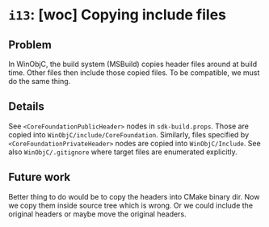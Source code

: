 # `i13`: [woc] Copying include files

## Problem

In WinObjC, the build system (MSBuild) copies header files around at build time.
Other files then include those copied files. To be compatible, we must do the
same thing.

## Details

See `<CoreFoundationPublicHeader>` nodes in `sdk-build.props`. Those are copied
into `WinObjC/include/CoreFoundation`. Similarly, files specified by
`<CoreFoundationPrivateHeader>` nodes are copied into `WinObjC/Include`. See
also `WinObjC/.gitignore` where target files are enumerated explicitly.

## Future work

Better thing to do would be to copy the headers into CMake binary dir. Now we
copy them inside source tree which is wrong. Or we could include the original
headers or maybe move the original headers.

